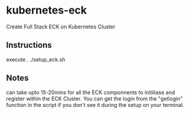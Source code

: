 # kubernetes-eck
Create Full Stack ECK on Kubernetes Cluster

## Instructions

execute  . ./setup_eck.sh

## Notes

can take upto 15-20mins for all the ECK componnents to initiliase and register within the ECK Cluster.  You can get the login from the "getlogin" function in the script if you don't see it during the setup on your terminal.
